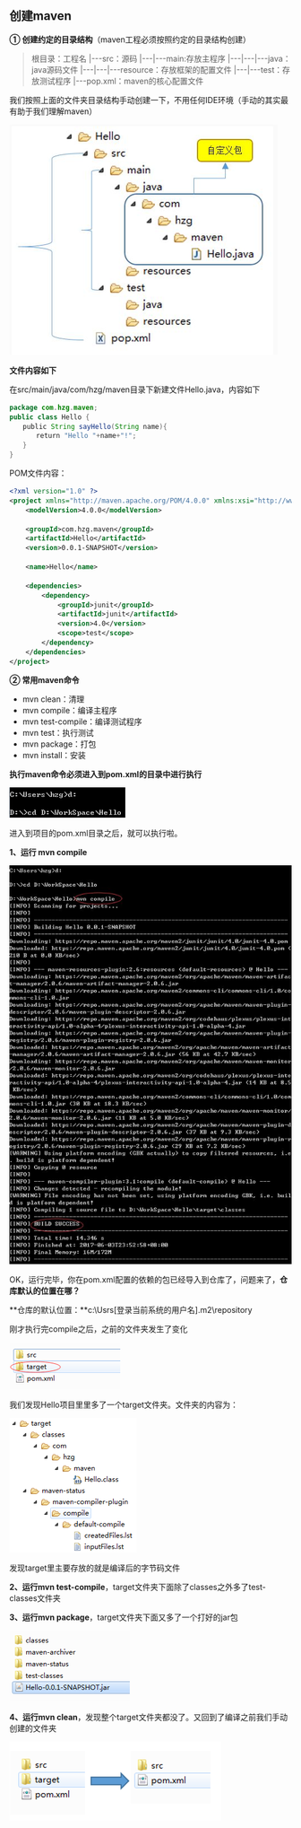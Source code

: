 ## 创建maven

**① 创建约定的目录结构**（maven工程必须按照约定的目录结构创建）

> 根目录：工程名 |---src：源码 |---|---main:存放主程序 |---|---|---java：java源码文件 |---|---|---resource：存放框架的配置文件 |---|---test：存放测试程序 |---pop.xml：maven的核心配置文件

我们按照上面的文件夹目录结构手动创建一下，不用任何IDE环境（手动的其实最有助于我们理解maven）

![](img\2.png)

**文件内容如下**

在src/main/java/com/hzg/maven目录下新建文件Hello.java，内容如下

```java
package com.hzg.maven;
public class Hello {
　　public String sayHello(String name){
　　　　return "Hello "+name+"!";
　　}
}
```

POM文件内容：

```xml
<?xml version="1.0" ?>
<project xmlns="http://maven.apache.org/POM/4.0.0" xmlns:xsi="http://www.w3.org/2001/XMLSchema-instance" xsi:schemaLocation="http://maven.apache.org/POM/4.0.0 http://maven.apache.org/xsd/maven-4.0.0.xsd">
    <modelVersion>4.0.0</modelVersion>

    <groupId>com.hzg.maven</groupId>
    <artifactId>Hello</artifactId>
    <version>0.0.1-SNAPSHOT</version>

    <name>Hello</name>

    <dependencies>
        <dependency>
            <groupId>junit</groupId>
            <artifactId>junit</artifactId>
            <version>4.0</version>
            <scope>test</scope>
        </dependency>
    </dependencies>
</project>
```

**② 常用maven命令**

- mvn clean：清理
- mvn compile：编译主程序
- mvn test-compile：编译测试程序
- mvn test：执行测试
- mvn package：打包
- mvn install：安装

**执行maven命令必须进入到pom.xml的目录中进行执行**

![](img\3.png)

进入到项目的pom.xml目录之后，就可以执行啦。

**1、运行 mvn compile**

![](img\4.png)

OK，运行完毕，你在pom.xml配置的依赖的包已经导入到仓库了，问题来了，**仓库默认的位置在哪？**

**仓库的默认位置：**c:\Usrs[登录当前系统的用户名].m2\repository

刚才执行完compile之后，之前的文件夹发生了变化

![](img\5.png)

我们发现Hello项目里里多了一个target文件夹。文件夹的内容为：

![](img\6.png)

发现target里主要存放的就是编译后的字节码文件

**2、运行mvn test-compile**，target文件夹下面除了classes之外多了test-classes文件夹

**3、运行mvn package**，target文件夹下面又多了一个打好的jar包

![](img\7.png)

**4、运行mvn clean**，发现整个target文件夹都没了。又回到了编译之前我们手动创建的文件夹

![](img\8.png)